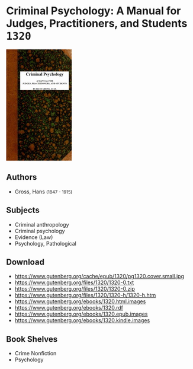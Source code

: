 # Criminal Psychology: A Manual for Judges, Practitioners, and Students <kbd>1320</kbd>

![](./cover.medium.jpg "")

## Authors


 - Gross, Hans <small>(1847 - 1915)</small>

## Subjects


 - Criminal anthropology
 - Criminal psychology
 - Evidence (Law)
 - Psychology, Pathological

## Download


 - https://www.gutenberg.org/cache/epub/1320/pg1320.cover.small.jpg
 - https://www.gutenberg.org/files/1320/1320-0.txt
 - https://www.gutenberg.org/files/1320/1320-0.zip
 - https://www.gutenberg.org/files/1320/1320-h/1320-h.htm
 - https://www.gutenberg.org/ebooks/1320.html.images
 - https://www.gutenberg.org/ebooks/1320.rdf
 - https://www.gutenberg.org/ebooks/1320.epub.images
 - https://www.gutenberg.org/ebooks/1320.kindle.images

## Book Shelves


 - Crime Nonfiction
 - Psychology
